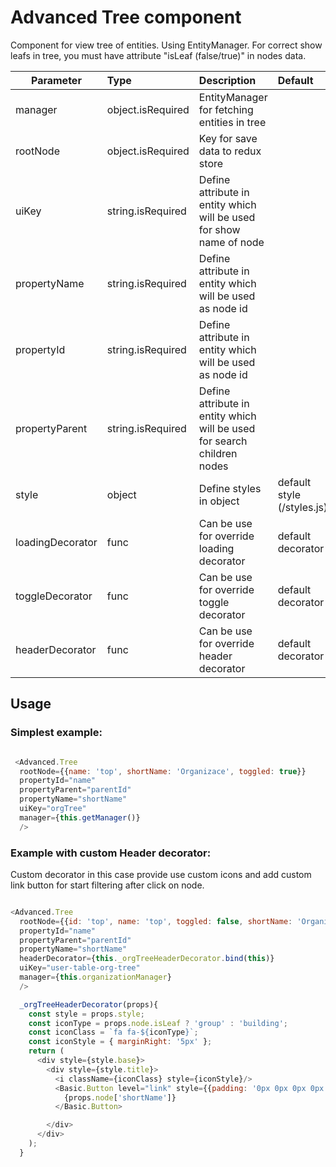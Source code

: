 # Advanced Tree component

Component for view tree of entities. Using EntityManager. For correct show leafs in tree, you must have attribute "isLeaf (false/true)" in
nodes data.

| Parameter | Type | Description | Default  |
| --- | :--- | :--- | :--- |
| manager | object.isRequired | EntityManager for fetching entities in tree | |
| rootNode | object.isRequired | Key for save data to redux store | |
| uiKey | string.isRequired | Define attribute in entity which will be used for show name of node | |
| propertyName | string.isRequired | Define attribute in entity which will be used as node id |   |
| propertyId | string.isRequired | Define attribute in entity which will be used as node id |   |
| propertyParent | string.isRequired | Define attribute in entity which will be used for search children nodes |   |
| style  | object   | Define styles in object | default style (/styles.js) |
| loadingDecorator  | func   |  Can be use for override loading decorator |default decorator |
| toggleDecorator  | func   |  Can be use for override toggle decorator | default decorator|
| headerDecorator  | func   |  Can be use for override header decorator | default decorator| |

## Usage
### Simplest example:
```javascript

 <Advanced.Tree
  rootNode={{name: 'top', shortName: 'Organizace', toggled: true}}
  propertyId="name"
  propertyParent="parentId"
  propertyName="shortName"
  uiKey="orgTree"
  manager={this.getManager()}
  />
```
### Example with custom Header decorator:
Custom decorator in this case provide use custom icons and add custom link button for start filtering after click on node.
```javascript

<Advanced.Tree
  rootNode={{id: 'top', name: 'top', toggled: false, shortName: 'Organizační struktura', children: []}}
  propertyId="name"
  propertyParent="parentId"
  propertyName="shortName"
  headerDecorator={this._orgTreeHeaderDecorator.bind(this)}
  uiKey="user-table-org-tree"
  manager={this.organizationManager}
  />

  _orgTreeHeaderDecorator(props){
    const style = props.style;
    const iconType = props.node.isLeaf ? 'group' : 'building';
    const iconClass = `fa fa-${iconType}`;
    const iconStyle = { marginRight: '5px' };
    return (
      <div style={style.base}>
        <div style={style.title}>
          <i className={iconClass} style={iconStyle}/>
          <Basic.Button level="link" style={{padding: '0px 0px 0px 0px'}} onClick={this._homeOrganizationFilter.bind(this, props.node)}>
            {props.node['shortName']}
          </Basic.Button>

        </div>
      </div>
    );
  }
```
